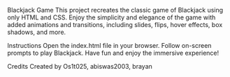 Blackjack Game
This project recreates the classic game of Blackjack using only HTML and CSS. Enjoy the simplicity and elegance of the game with added animations and transitions, including slides, flips, hover effects, box shadows, and more.

Instructions
Open the index.html file in your browser.
Follow on-screen prompts to play Blackjack.
Have fun and enjoy the immersive experience!

Credits
Created by Os1t025, abiswas2003, brayan
